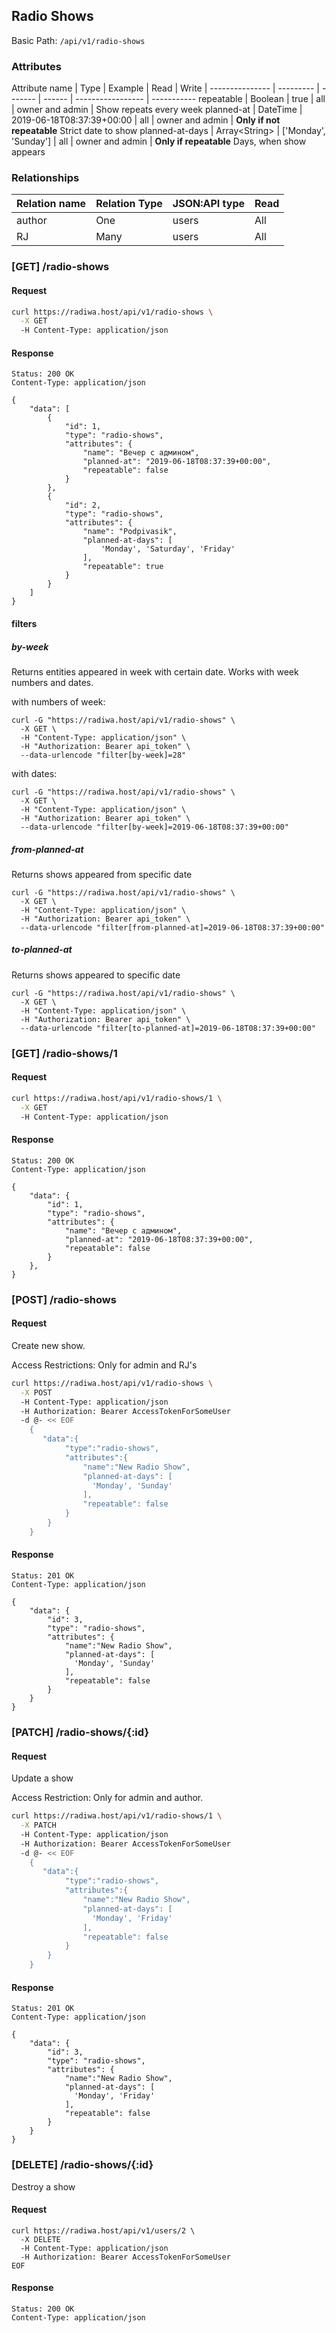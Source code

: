 ## Radio Shows

Basic Path: `/api/v1/radio-shows`

### Attributes

Attribute name  | Type     | Example  | Read  | Write           |
--------------- | --------- | ------- | ------ | ----------------- | -----------
repeatable      | Boolean  | true     | all   | owner and admin | Show repeats every week
planned-at      | DateTime | 2019-06-18T08:37:39+00:00 | all | owner and admin | **Only if not repeatable** Strict date to show
planned-at-days | Array\<String> | ['Monday', 'Sunday'] | all | owner and admin | **Only if repeatable** Days, when show appears

### Relationships

Relation name | Relation Type | JSON:API type | Read
------------- | ------------- | ------------- | ------
author        | One           | users         | All
RJ            | Many          | users         | All

### [GET] /radio-shows

#### Request

```bash
curl https://radiwa.host/api/v1/radio-shows \
  -X GET
  -H Content-Type: application/json
```

#### Response

```
Status: 200 OK
Content-Type: application/json

{
    "data": [
        {
            "id": 1,
            "type": "radio-shows",
            "attributes": {
                "name": "Вечер с админом",
                "planned-at": "2019-06-18T08:37:39+00:00",
                "repeatable": false
            }
        },
        {
            "id": 2,
            "type": "radio-shows",
            "attributes": {
                "name": "Podpivasik",
                "planned-at-days": [
                    'Monday', 'Saturday', 'Friday'
                ],
                "repeatable": true
            }
        }
    ]
}
```

#### filters

##### by-week

Returns entities appeared in week with certain date. Works with week numbers and dates.

with numbers of week:

```
curl -G "https://radiwa.host/api/v1/radio-shows" \
  -X GET \
  -H "Content-Type: application/json" \
  -H "Authorization: Bearer api_token" \
  --data-urlencode "filter[by-week]=28"
```

with dates:

```
curl -G "https://radiwa.host/api/v1/radio-shows" \
  -X GET \
  -H "Content-Type: application/json" \
  -H "Authorization: Bearer api_token" \
  --data-urlencode "filter[by-week]=2019-06-18T08:37:39+00:00"
```

##### from-planned-at

Returns shows appeared from specific date

```
curl -G "https://radiwa.host/api/v1/radio-shows" \
  -X GET \
  -H "Content-Type: application/json" \
  -H "Authorization: Bearer api_token" \
  --data-urlencode "filter[from-planned-at]=2019-06-18T08:37:39+00:00"
```

##### to-planned-at

Returns shows appeared to specific date

```
curl -G "https://radiwa.host/api/v1/radio-shows" \
  -X GET \
  -H "Content-Type: application/json" \
  -H "Authorization: Bearer api_token" \
  --data-urlencode "filter[to-planned-at]=2019-06-18T08:37:39+00:00"
```

### [GET] /radio-shows/1

#### Request

```bash
curl https://radiwa.host/api/v1/radio-shows/1 \
  -X GET
  -H Content-Type: application/json
```

#### Response

```
Status: 200 OK
Content-Type: application/json

{
    "data": {
        "id": 1,
        "type": "radio-shows",
        "attributes": {
            "name": "Вечер с админом",
            "planned-at": "2019-06-18T08:37:39+00:00",
            "repeatable": false
        }
    },
}
```

### [POST] /radio-shows

#### Request

Create new show.

Access Restrictions: Only for admin and RJ's

```bash
curl https://radiwa.host/api/v1/radio-shows \
  -X POST
  -H Content-Type: application/json
  -H Authorization: Bearer AccessTokenForSomeUser
  -d @- << EOF
    {
       "data":{
            "type":"radio-shows",
            "attributes":{
                "name":"New Radio Show",
                "planned-at-days": [
                  'Monday', 'Sunday'
                ],
                "repeatable": false
            }
        }
    }
```

#### Response

```
Status: 201 OK
Content-Type: application/json

{
    "data": {
        "id": 3,
        "type": "radio-shows",
        "attributes": {
            "name":"New Radio Show",
            "planned-at-days": [
              'Monday', 'Sunday'
            ],
            "repeatable": false
        }
    }
}
```

### [PATCH] /radio-shows/{:id}

#### Request

Update a show

Access Restriction: Only for admin and author.

```bash
curl https://radiwa.host/api/v1/radio-shows/1 \
  -X PATCH
  -H Content-Type: application/json
  -H Authorization: Bearer AccessTokenForSomeUser
  -d @- << EOF
    {
       "data":{
            "type":"radio-shows",
            "attributes":{
                "name":"New Radio Show",
                "planned-at-days": [
                  'Monday', 'Friday'
                ],
                "repeatable": false
            }
        }
    }
```

#### Response

```
Status: 201 OK
Content-Type: application/json

{
    "data": {
        "id": 3,
        "type": "radio-shows",
        "attributes": {
            "name":"New Radio Show",
            "planned-at-days": [
              'Monday', 'Friday'
            ],
            "repeatable": false
        }
    }
}
```

### [DELETE] /radio-shows/{:id}

Destroy a show

#### Request

```
curl https://radiwa.host/api/v1/users/2 \
  -X DELETE
  -H Content-Type: application/json
  -H Authorization: Bearer AccessTokenForSomeUser
EOF
```

#### Response

```
Status: 200 OK
Content-Type: application/json
```